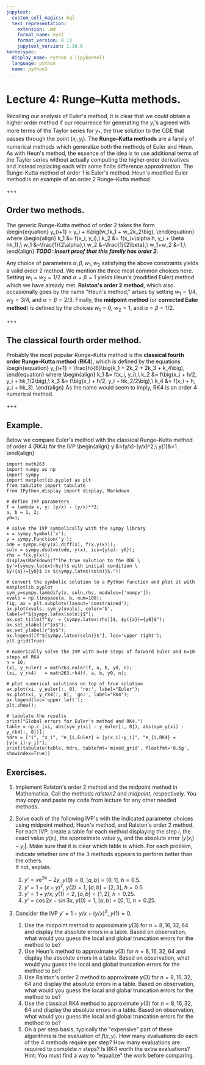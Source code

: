 ```yaml
---
jupytext:
  custom_cell_magics: kql
  text_representation:
    extension: .md
    format_name: myst
    format_version: 0.13
    jupytext_version: 1.16.6
kernelspec:
  display_name: Python 3 (ipykernel)
  language: python
  name: python3
---
```


# Lecture 4: Runge–Kutta methods.

Recalling our analysis of Euler's method, it is clear that we could obtain a higher order method if our recurrence for generating the $y_i$'s agreed with more terms of the Taylor series for $y_*$, the true solution to the ODE that passes through the point $(x_i, y_i)$.
The **Runge–Kutta methods** are a family of numerical methods which generalize both the methods of Euler and Heun.
As with Heun's method, the essence of the idea is to use additional terms of the Taylor series without actually computing the higher order derivatives and instead replacing each with some finite difference approximation.
The Runge-Kutta method of order $1$ is Euler's method. Heun's modified Euler method is an example of an order $2$ Runge–Kutta method.

+++

## Order two methods.

The generic Runge-Kutta method of order 2 takes the form
\begin{equation}
y_{i+1} = y_i + h\big(w_1k_1 + w_2k_2\big),
\end{equation}
where
\begin{align}
k_1 &= f(x_i, y_i),\\
k_2 &= f(x_i+\alpha h, y_i + \beta hk_1),\\
w_1 &=\frac{1}{2\alpha},\\
w_2 &=\frac{1}{2\beta},\\
w_1+w_2 &=1,\\
\end{align}
***TODO: Insert proof that this family has order 2.***

Any choice of parameters $\alpha, \beta, w_1, w_2$ satisfying the above constraints yields a valid order $2$ method.
We mention the three most common choices here.
Setting $w_1=w_2=1/2$ and $\alpha=\beta=1$ yields Heun's (modified Euler) method which we have already met. 
**Ralston's order 2 method**, which also occasionally goes by the name "Heun's method," arises by setting $w_1=1/4$, $w_2=3/4$, and $\alpha=\beta=2/3$.
Finally, the **midpoint method** (or **corrected Euler method**) is defined by the choices $w_1=0$, $w_2=1$, and  $\alpha=\beta=1/2$.

+++

## The classical fourth order method.

Probably the most popular Runge–Kutta method is the **classical fourth order Runge–Kutta method** (**RK4**), which is defined by the equations
\begin{equation}
y_{i+1} = \frac{h}{6}\big(k_1 + 2k_2 + 2k_3 + k_4\big),
\end{equation}
where
\begin{align}
k_1 &= f(x_i, y_i),\\
k_2 &= f\big(x_i + h/2, y_i + hk_1/2\big),\\
k_3 &= f\big(x_i + h/2, y_i + hk_2/2\big),\\
k_4 &= f(x_i + h, y_i + hk_3).
\end{align}
As the name would seem to imply, RK4 is an order $4$ numerical method.

+++

## Example.

Below we compare Euler's method with the classical Runge–Kutta method of order 4 (RK4) for the IVP 
\begin{align}
y'&=(y/x)-(y/x)^2,\\
y(1)&=1.
\end{align}

```{code-cell}
import math263
import numpy as np
import sympy
import matplotlib.pyplot as plt
from tabulate import tabulate
from IPython.display import display, Markdown

# define IVP parameters
f = lambda x, y: (y/x) - (y/x)**2;
a, b = 1, 2;
y0=1;

# solve the IVP symbolically with the sympy library
x = sympy.Symbol('x');
y = sympy.Function('y');
ode = sympy.Eq(y(x).diff(x), f(x,y(x)));
soln = sympy.dsolve(ode, y(x), ics={y(a): y0}); 
rhs = f(x,y(x));
display(Markdown(f"The true solution to the ODE \
$y'={sympy.latex(rhs)}$ with initial condition \
$y({a})={y0}$ is ${sympy.latex(soln)}$."))

# convert the symbolic solution to a Python function and plot it with matplotlib.pyplot
sym_y=sympy.lambdify(x, soln.rhs, modules=['numpy']); 
xvals = np.linspace(a, b, num=100);
fig, ax = plt.subplots(layout='constrained');
ax.plot(xvals, sym_y(xvals), color='b', label=f"${sympy.latex(soln)}$");
ax.set_title(f"$y' = {sympy.latex(rhs)}$, $y({a})={y0}$");
ax.set_xlabel(r"$x$");
ax.set_ylabel(r"$y$");
ax.legend([f"${sympy.latex(soln)}$"], loc='upper right');
plt.grid(True)

# numerically solve the IVP with n=10 steps of forward Euler and n=10 steps of RK4
n = 10;
(xi, y_euler) = math263.euler(f, a, b, y0, n);
(xi, y_rk4)   = math263.rk4(f, a, b, y0, n);

# plot numerical solutions on top of true solution
ax.plot(xi, y_euler[:, 0], 'ro:', label="Euler");
ax.plot(xi, y_rk4[:, 0], 'go:', label="RK4");
ax.legend(loc='upper left');
plt.show();

# tabulate the results
print("Global errors for Euler's method and RK4.")
table = np.c_[xi, abs(sym_y(xi) - y_euler[:, 0]), abs(sym_y(xi) - y_rk4[:, 0])];
hdrs = ["i", "x_i", "e_{i,Euler} = |y(x_i)-y_i|", "e_{i,RK4} = |y(x_i)-y_i|"];
print(tabulate(table, hdrs, tablefmt='mixed_grid', floatfmt='0.5g', showindex=True))
```

## Exercises.

1. Implement Ralston's order 2 method and the midpoint method in Mathematica.
Call the methods _ralston2_ and _midpoint_, respectively.
You may copy and paste my code from lecture for any other needed methods.

1. Solve each of the following IVP's with the indicated parameter choices using midpoint method, Heun's method, and Ralston's order 2 method.
For each IVP, create a table for each method displaying the step $i$, the exact value $y(x_i)$, the approximate value $y_i$, and the absolute error $|y(x_i)-y_i|$.
Make sure that it is clear which table is which.
For each problem, indicate whether one of the 3 methods appears to perform better than the others.  
If not, explain.
    1. $y'=x\mathrm{e}^{3x}-2y$, $y(0)=0$, $[a,b]=[0,1]$, $h=0.5$.
    1. $y'=1+(x-y)^2$, $y(2)=1$, $[a,b]=[2,3]$, $h=0.5$.
    1. $y'=1+y/x$, $y(1)=2$, $[a,b]=[1,2]$, $h=0.25$.
    1. $y'=\cos 2x - \sin 3x$, $y(0)=1$, $[a,b]=[0,1]$, $h=0.25$.

1. Consider the IVP $y'=1+y/x+(y/x)^2$, $y(1)=0$.
    1. Use the midpoint method to approximate $y(3)$ for $n=8, 16, 32, 64$ and display the absolute errors in a table.  Based on observation, what would you guess the local and global truncation errors for the method to be?
    1. Use Heun's method to approximate $y(3)$ for $n=8, 16, 32, 64$ and display the absolute errors in a table.  Based on observation, what would you guess the local and global truncation errors for the method to be?
    1. Use Ralston's order 2 method to approximate $y(3)$ for $n=8, 16, 32, 64$ and display the absolute errors in a table.  Based on observation, what would you guess the local and global truncation errors for the method to be?
    1. Use the classical RK4 method to approximate $y(3)$ for $n=8, 16, 32, 64$ and display the absolute errors in a table.  Based on observation, what would you guess the local and global truncation errors for the method to be?
    1. On a per step basis, typically the "expensive" part of these algorithms is the evaluation of $f(x,y)$.  How many evaluations do each of the 4 methods require per step?  How many evaluations are required to complete $n$ steps?  Is RK4 worth the extra evaluations?  Hint: You must find a way to "equalize" the work before comparing.
